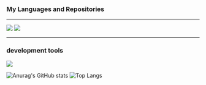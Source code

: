 ### My Languages and Repositories

<hr>
<img src="https://skillicons.dev/icons?i=js,ts,react,redux,mysql,spring,vite">
<img src="https://skillicons.dev/icons?i=mongodb,express,nodejs,git,java">
<hr>

### development tools

<img src="https://skillicons.dev/icons?i=vscode, eclipse">

![Anurag's GitHub stats](https://github-readme-stats.vercel.app/api?username=JungJihun1012&show_icons=true&theme=dracula)
![Top Langs](https://github-readme-stats.vercel.app/api/top-langs/?username=JungJihun1012&layout=compact)
